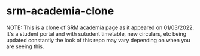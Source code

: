 # srm-academia-clone
 
NOTE: This is a clone of SRM academia page as it appeared on 01/03/2022. It's a student portal and with sutudent timetable, new circulars, etc being updated constantly the look of this repo may vary depending on when you are seeing this.
